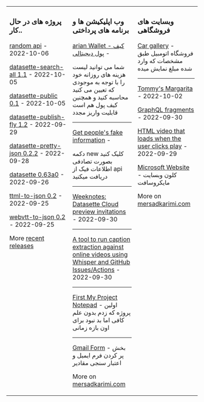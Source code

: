 <table><tr><td valign="top" width="33%">

### پروژه های در حال کار..
<!-- recent_releases starts -->
[random api](https://github.com/mersaduv) - 2022-10-06

[datasette-search-all 1.1](https://github.com/mersaduv) - 2022-10-05

[datasette-public 0.1](https://github.com/mersaduv) - 2022-10-05

[datasette-publish-fly 1.2](https://github.com/mersaduv) - 2022-09-29

[datasette-pretty-json 0.2.2](https://github.com/mersaduv) - 2022-09-28

[datasette 0.63a0](https://github.com/mersaduv) - 2022-09-26

[ttml-to-json 0.2](https://github.com/mersaduv) - 2022-09-25

[webvtt-to-json 0.2](https://github.com/mersaduv) - 2022-09-25
<!-- recent_releases ends -->
More [recent releases](https://github.com/mersaduv)
</td><td valign="top" width="34%">

### وب اپلیکیشن ها و برنامه های پرداختی
<!-- blog starts -->
[arian Wallet - کیف پول دیجیتالی](https://github.com/Mersaduv/arianPay) -
  
  شما می توانید لیست هزینه های روزانه خود را با توجه به موجودی که تعیین می کنید محاسبه کنید و همچنین کیف پول هم است قابلیت واریز مجدد 

  
______________________________________________________________________
[Get people's fake information](https://github.com/Mersaduv/random-Info-people) -
  
  دکمه new کلیک کنید بصورت تصادفی اطلاعات فیک از api دریافت میکنید
  ______________________________________________________________________

[Weeknotes: Datasette Cloud preview invitations](https://github.com/mersaduv) - 2022-09-30
______________________________________________________________________
[A tool to run caption extraction against online videos using Whisper and GitHub Issues/Actions](https://github.com/mersaduv) - 2022-09-30
______________________________________________________________________
[First My Project Notepad](https://github.com/Mersaduv/NotePadBrowserAPP) - اولین پروژه که زدم بدون علم کافی اما بد نبود برای اون بازه زمانی
______________________________________________________________________
[Gmail Form](https://github.com/Mersaduv/Gmail-Project-Send-email-form) - بخش پر کردن فرم ایمیل و اعتبار سنجی مقادیر
<!-- blog ends -->
More on [mersadkarimi.com](https://mersadkarimi.com/)
</td><td valign="top" width="33%">

### وبسایت های فروشگاهی
<!-- tils starts -->
[Car gallery](https://github.com/Mersaduv/Car-Gallery-Shop) - فروشگاه اتومبیل طبق مشخصات که وارد شده مبلغ نمایش میده
______________________________________________________________________
[Tommy's Margarita](https://github.com/mersaduv) - 2022-10-02

[GraphQL fragments](https://github.com/mersaduv) - 2022-09-30

[HTML video that loads when the user clicks play](https://github.com/mersaduv) - 2022-09-29

[Microsoft Website](https://github.com/Mersaduv/MicrosoftP) - کلون وبسایت مایکروسافت
<!-- tils ends -->
More on [mersadkarimi.com](https://mersadkarimi.com/)
</td></tr></table>

